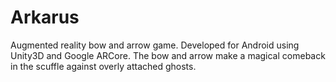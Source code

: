# Arkarus
Augmented reality bow and arrow game.
Developed for Android using Unity3D and Google ARCore.
The bow and arrow make a magical comeback in the scuffle against overly attached ghosts.
